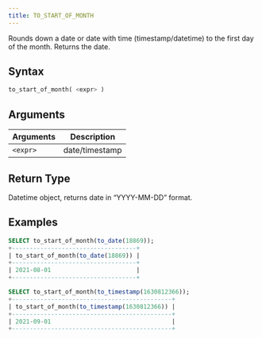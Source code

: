 ```yaml
---
title: TO_START_OF_MONTH
---
```


Rounds down a date or date with time (timestamp/datetime) to the first day of the month. Returns the date.

## Syntax

```sql
to_start_of_month( <expr> )
```

## Arguments

| Arguments      | Description    |
| -------------- | -------------- |
| `<expr>` | date/timestamp |

## Return Type
Datetime object, returns date in “YYYY-MM-DD” format.

## Examples

```sql
SELECT to_start_of_month(to_date(18869));
+-----------------------------------+
| to_start_of_month(to_date(18869)) |
+-----------------------------------+
| 2021-08-01                        |
+-----------------------------------+

SELECT to_start_of_month(to_timestamp(1630812366));
+---------------------------------------------+
| to_start_of_month(to_timestamp(1630812366)) |
+---------------------------------------------+
| 2021-09-01                                  |
+---------------------------------------------+
```
